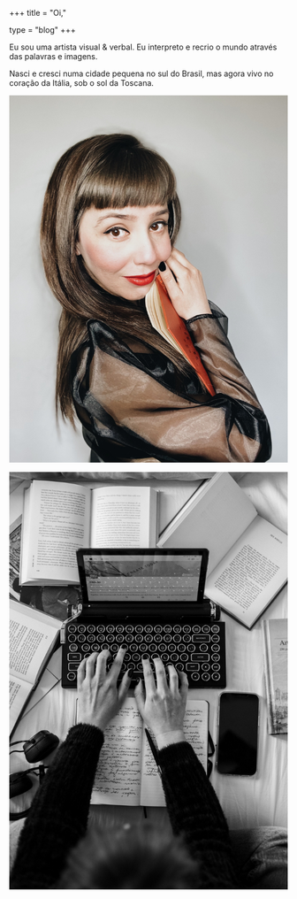 +++
title = "Oi,"

type = "blog"
+++


Eu sou uma artista visual & verbal. Eu interpreto e recrio o mundo através das palavras e imagens. 

Nasci e cresci numa cidade pequena no sul do Brasil, mas agora vivo no coração da Itália, sob o sol da Toscana.

![](/img/cati.jpg)


![](/img/writing.jpg)
